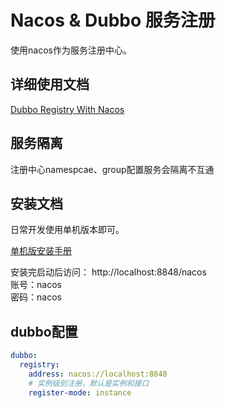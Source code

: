 # Nacos & Dubbo 服务注册

使用nacos作为服务注册中心。

## 详细使用文档

[Dubbo Registry With Nacos](https://cn.dubbo.apache.org/zh-cn/overview/what/ecosystem/registry/nacos/)

## 服务隔离

注册中心namespcae、group配置服务会隔离不互通

## 安装文档

日常开发使用单机版本即可。

[单机版安装手册](https://nacos.io/zh-cn/docs/quick-start.html)

安装完启动后访问：
http://localhost:8848/nacos  
账号：nacos  
密码：nacos

## dubbo配置

```yaml
dubbo:
  registry:
    address: nacos://localhost:8848
    # 实例级别注册，默认是实例和接口
    register-mode: instance
```
